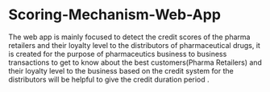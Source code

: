 # Scoring-Mechanism-Web-App
The web app is mainly focused to detect the credit scores of the pharma retailers and their loyalty level to the distributors of pharmaceutical drugs, it is created for the purpose of pharmaceutics business to business transactions to get to know about the best customers(Pharma Retailers) and their loyalty level to the business based on the credit system for the distributors will be helpful to give the credit duration period .
